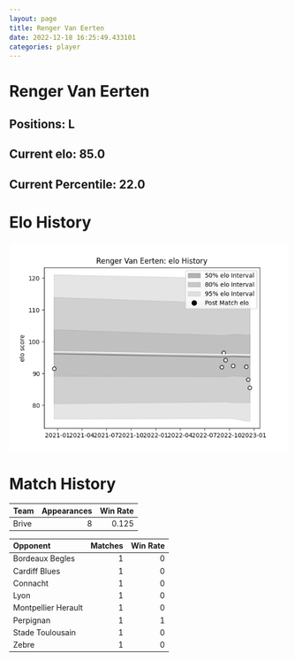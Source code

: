 ```yaml
---  
layout: page  
title: Renger Van Eerten  
date: 2022-12-18 16:25:49.433101  
categories: player  
---
```

# Renger Van Eerten

## Positions: L

## Current elo: 85.0

## Current Percentile: 22.0

# Elo History


![elo history](history_RengerVanEerten.png)
# Match History


| Team   |   Appearances |   Win Rate |
|:-------|--------------:|-----------:|
| Brive  |             8 |      0.125 |

| Opponent            |   Matches |   Win Rate |
|:--------------------|----------:|-----------:|
| Bordeaux Begles     |         1 |          0 |
| Cardiff Blues       |         1 |          0 |
| Connacht            |         1 |          0 |
| Lyon                |         1 |          0 |
| Montpellier Herault |         1 |          0 |
| Perpignan           |         1 |          1 |
| Stade Toulousain    |         1 |          0 |
| Zebre               |         1 |          0 |